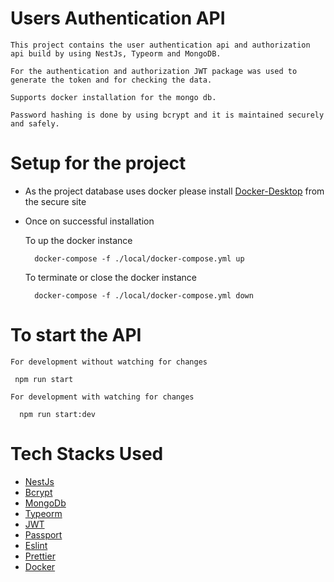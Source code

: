 # Users Authentication API

    This project contains the user authentication api and authorization api build by using NestJs, Typeorm and MongoDB.

    For the authentication and authorization JWT package was used to generate the token and for checking the data.

    Supports docker installation for the mongo db.

    Password hashing is done by using bcrypt and it is maintained securely and safely.

# Setup for the project

  -  As the project database uses docker please install [Docker-Desktop](https://www.docker.com/products/docker-desktop/) from the secure site

  - Once on successful installation

      To up the docker instance

          docker-compose -f ./local/docker-compose.yml up

      To terminate or close the docker instance

          docker-compose -f ./local/docker-compose.yml down

# To start the API

    For development without watching for changes

     npm run start

    For development with watching for changes

      npm run start:dev

# Tech Stacks Used

- [NestJs](https://nestjs.com/)
- [Bcrypt](https://www.npmjs.com/package/bcrypt)
- [MongoDb](https://www.npmjs.com/package/mongodb)
- [Typeorm](https://www.npmjs.com/package/typeorm)
- [JWT](https://www.npmjs.com/package/jsonwebtoken)
- [Passport](https://www.npmjs.com/package/passport)
- [Eslint](https://www.npmjs.com/package/eslint)
- [Prettier](https://www.npmjs.com/package/prettier)
- [Docker](https://www.docker.com/)